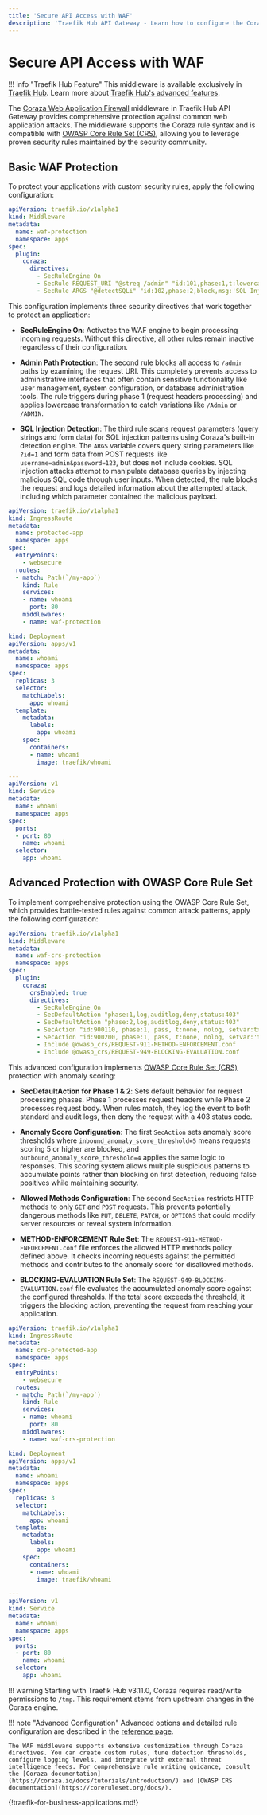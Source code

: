 ```yaml
---
title: 'Secure API Access with WAF'
description: 'Traefik Hub API Gateway - Learn how to configure the Coraza Web Application Firewall middleware to protect your applications from common web attacks.'
---
```


# Secure API Access with WAF

!!! info "Traefik Hub Feature"
    This middleware is available exclusively in [Traefik Hub](https://traefik.io/traefik-hub/). Learn more about [Traefik Hub's advanced features](https://doc.traefik.io/traefik-hub/api-gateway/intro).

The [Coraza Web Application Firewall](https://coraza.io/) middleware in Traefik Hub API Gateway provides comprehensive protection against common web application attacks. The middleware supports the Coraza rule syntax and is compatible with [OWASP Core Rule Set (CRS)](https://coreruleset.org/docs/), allowing you to leverage proven security rules maintained by the security community.

## Basic WAF Protection

To protect your applications with custom security rules, apply the following configuration:

```yaml tab="Middleware WAF"
apiVersion: traefik.io/v1alpha1
kind: Middleware
metadata:
  name: waf-protection
  namespace: apps
spec:
  plugin:
    coraza:
      directives:
        - SecRuleEngine On
        - SecRule REQUEST_URI "@streq /admin" "id:101,phase:1,t:lowercase,log,deny"
        - SecRule ARGS "@detectSQLi" "id:102,phase:2,block,msg:'SQL Injection Attack Detected',logdata:'Matched Data: %{MATCHED_VAR} found within %{MATCHED_VAR_NAME}'"
```

This configuration implements three security directives that work together to protect an application:

- **SecRuleEngine On**: Activates the WAF engine to begin processing incoming requests. Without this directive, all other rules remain inactive regardless of their configuration.

- **Admin Path Protection**: The second rule blocks all access to `/admin` paths by examining the request URI. This completely prevents access to administrative interfaces that often contain sensitive functionality like user management, system configuration, or database administration tools. The rule triggers during phase 1 (request headers processing) and applies lowercase transformation to catch variations like `/Admin` or `/ADMIN`.

- **SQL Injection Detection**: The third rule scans request parameters (query strings and form data) for SQL injection patterns using Coraza's built-in detection engine. The `ARGS` variable covers query string parameters like `?id=1` and form data from POST requests like `username=admin&password=123`, but does not include cookies. SQL injection attacks attempt to manipulate database queries by injecting malicious SQL code through user inputs. When detected, the rule blocks the request and logs detailed information about the attempted attack, including which parameter contained the malicious payload.

```yaml tab="IngressRoute"
apiVersion: traefik.io/v1alpha1
kind: IngressRoute
metadata:
  name: protected-app
  namespace: apps
spec:
  entryPoints:
    - websecure
  routes:
  - match: Path(`/my-app`)
    kind: Rule
    services:
    - name: whoami
      port: 80
    middlewares:
    - name: waf-protection
```

```yaml tab="Service & Deployment"
kind: Deployment
apiVersion: apps/v1
metadata:
  name: whoami
  namespace: apps
spec:
  replicas: 3
  selector:
    matchLabels:
      app: whoami
  template:
    metadata:
      labels:
        app: whoami
    spec:
      containers:
      - name: whoami
        image: traefik/whoami

---
apiVersion: v1
kind: Service
metadata:
  name: whoami
  namespace: apps
spec:
  ports:
  - port: 80
    name: whoami
  selector:
    app: whoami
```

## Advanced Protection with OWASP Core Rule Set

To implement comprehensive protection using the OWASP Core Rule Set, which provides battle-tested rules against common attack patterns, apply the following configuration:

```yaml tab="Middleware WAF with CRS"
apiVersion: traefik.io/v1alpha1
kind: Middleware
metadata:
  name: waf-crs-protection
  namespace: apps
spec:
  plugin:
    coraza:
      crsEnabled: true
      directives:
        - SecRuleEngine On
        - SecDefaultAction "phase:1,log,auditlog,deny,status:403"
        - SecDefaultAction "phase:2,log,auditlog,deny,status:403"
        - SecAction "id:900110, phase:1, pass, t:none, nolog, setvar:tx.inbound_anomaly_score_threshold=5, setvar:tx.outbound_anomaly_score_threshold=4"
        - SecAction "id:900200, phase:1, pass, t:none, nolog, setvar:'tx.allowed_methods=GET POST'"
        - Include @owasp_crs/REQUEST-911-METHOD-ENFORCEMENT.conf
        - Include @owasp_crs/REQUEST-949-BLOCKING-EVALUATION.conf
```

This advanced configuration implements [OWASP Core Rule Set (CRS)](https://coreruleset.org/docs/) protection with anomaly scoring:

- **SecDefaultAction for Phase 1 & 2**: Sets default behavior for request processing phases. Phase 1 processes request headers while Phase 2 processes request body. When rules match, they log the event to both standard and audit logs, then deny the request with a 403 status code.

- **Anomaly Score Configuration**: The first `SecAction` sets anomaly score thresholds where `inbound_anomaly_score_threshold=5` means requests scoring 5 or higher are blocked, and `outbound_anomaly_score_threshold=4` applies the same logic to responses. This scoring system allows multiple suspicious patterns to accumulate points rather than blocking on first detection, reducing false positives while maintaining security.

- **Allowed Methods Configuration**: The second `SecAction` restricts HTTP methods to only `GET` and `POST` requests. This prevents potentially dangerous methods like `PUT`, `DELETE`, `PATCH`, or `OPTIONS` that could modify server resources or reveal system information.

- **METHOD-ENFORCEMENT Rule Set**: The `REQUEST-911-METHOD-ENFORCEMENT.conf` file enforces the allowed HTTP methods policy defined above. It checks incoming requests against the permitted methods and contributes to the anomaly score for disallowed methods.

- **BLOCKING-EVALUATION Rule Set**: The `REQUEST-949-BLOCKING-EVALUATION.conf` file evaluates the accumulated anomaly score against the configured thresholds. If the total score exceeds the threshold, it triggers the blocking action, preventing the request from reaching your application.

```yaml tab="IngressRoute"
apiVersion: traefik.io/v1alpha1
kind: IngressRoute
metadata:
  name: crs-protected-app
  namespace: apps
spec:
  entryPoints:
    - websecure
  routes:
  - match: Path(`/my-app`)
    kind: Rule
    services:
    - name: whoami
      port: 80
    middlewares:
    - name: waf-crs-protection
```

```yaml tab="Service & Deployment"
kind: Deployment
apiVersion: apps/v1
metadata:
  name: whoami
  namespace: apps
spec:
  replicas: 3
  selector:
    matchLabels:
      app: whoami
  template:
    metadata:
      labels:
        app: whoami
    spec:
      containers:
      - name: whoami
        image: traefik/whoami

---
apiVersion: v1
kind: Service
metadata:
  name: whoami
  namespace: apps
spec:
  ports:
  - port: 80
    name: whoami
  selector:
    app: whoami
```

!!! warning
    Starting with Traefik Hub v3.11.0, Coraza requires read/write permissions to `/tmp`. This requirement stems from upstream changes in the Coraza engine.

!!! note "Advanced Configuration"
    Advanced options and detailed rule configuration are described in the [reference page](../reference/routing-configuration/http/middlewares/waf.md).

    The WAF middleware supports extensive customization through Coraza directives. You can create custom rules, tune detection thresholds, configure logging levels, and integrate with external threat intelligence feeds. For comprehensive rule writing guidance, consult the [Coraza documentation](https://coraza.io/docs/tutorials/introduction/) and [OWASP CRS documentation](https://coreruleset.org/docs/).

{!traefik-for-business-applications.md!}
